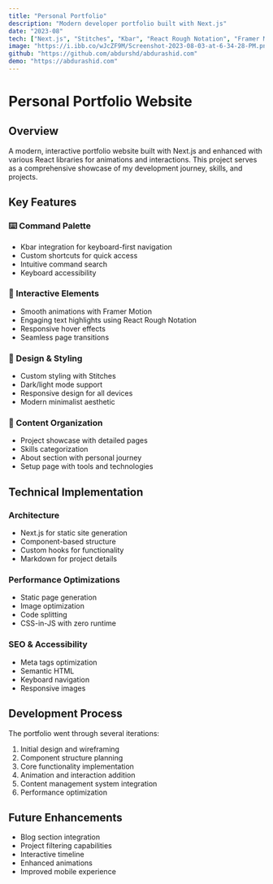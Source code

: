 ```yaml
---
title: "Personal Portfolio"
description: "Modern developer portfolio built with Next.js"
date: "2023-08"
tech: ["Next.js", "Stitches", "Kbar", "React Rough Notation", "Framer Motion"]
image: "https://i.ibb.co/wJcZF9M/Screenshot-2023-08-03-at-6-34-28-PM.png"
github: "https://github.com/abdurshd/abdurashid.com"
demo: "https://abdurashid.com"
---
```


# Personal Portfolio Website

## Overview
A modern, interactive portfolio website built with Next.js and enhanced with various React libraries for animations and interactions. This project serves as a comprehensive showcase of my development journey, skills, and projects.

## Key Features

### ⌨️ Command Palette
- Kbar integration for keyboard-first navigation
- Custom shortcuts for quick access
- Intuitive command search
- Keyboard accessibility

### 💫 Interactive Elements
- Smooth animations with Framer Motion
- Engaging text highlights using React Rough Notation
- Responsive hover effects
- Seamless page transitions

### 🎨 Design & Styling
- Custom styling with Stitches
- Dark/light mode support
- Responsive design for all devices
- Modern minimalist aesthetic

### 📱 Content Organization
- Project showcase with detailed pages
- Skills categorization
- About section with personal journey
- Setup page with tools and technologies

## Technical Implementation

### Architecture
- Next.js for static site generation
- Component-based structure
- Custom hooks for functionality
- Markdown for project details

### Performance Optimizations
- Static page generation
- Image optimization
- Code splitting
- CSS-in-JS with zero runtime

### SEO & Accessibility
- Meta tags optimization
- Semantic HTML
- Keyboard navigation
- Responsive images

## Development Process

The portfolio went through several iterations:
1. Initial design and wireframing
2. Component structure planning
3. Core functionality implementation
4. Animation and interaction addition
5. Content management system integration
6. Performance optimization

## Future Enhancements
- Blog section integration
- Project filtering capabilities
- Interactive timeline
- Enhanced animations
- Improved mobile experience 